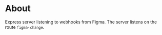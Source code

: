 # About

Express server listening to webhooks from Figma. The server listens on the route ```figma-change```.
